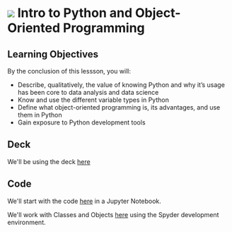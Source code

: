 # ![](https://ga-dash.s3.amazonaws.com/production/assets/logo-9f88ae6c9c3871690e33280fcf557f33.png) Intro to Python and Object-Oriented Programming


## Learning Objectives

By the conclusion of this lessson, you will:

- Describe, qualitatively, the value of knowing Python and why it’s usage has been core to data analysis and data science
- Know and use the different variable types in Python
- Define what object-oriented programming is, its advantages, and use them in Python
- Gain exposure to Python development tools

## Deck

We'll be using the deck [here](./object-oriented-programming-doc.pdf)

## Code

We'll start with the code [here](./intro-to-variables.ipynb) in a Jupyter Notebook.

We'll work with Classes and Objects [here](./oop.py) using the Spyder development environment.